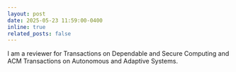 ```yaml
---
layout: post
date: 2025-05-23 11:59:00-0400
inline: true
related_posts: false
---
```


I am a reviewer for Transactions on Dependable and Secure Computing and ACM Transactions on Autonomous and Adaptive Systems.
